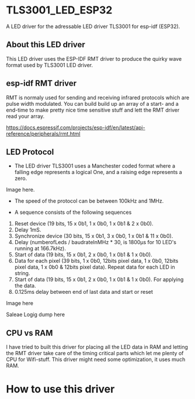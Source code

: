 # TLS3001_LED_ESP32
A LED driver for the adressable LED driver TLS3001 for esp-idf (ESP32).

## About this LED driver
This LED driver uses the ESP-IDF RMT driver to produce the quirky wave format used by TLS3001 LED driver.

## esp-idf RMT driver
RMT is normaly used for sending and receiving infrared protocols which are pulse width modulated.
You can build build up an array of a start- and a end-time to make pretty nice time sensitive stuff and lett the RMT driver read your array.

https://docs.espressif.com/projects/esp-idf/en/latest/api-reference/peripherals/rmt.html

## LED Protocol
* The LED driver TLS3001 uses a Manchester coded format where a falling edge represents a logical One, and a raising edge represents a zero.

Image here.

* The speed of the protocol can be between 100kHz and 1MHz.

* A sequence consists of the following sequences

1. Reset device (19 bits, 15 x 0b1, 1 x 0b0, 1 x 0b1 & 2 x 0b0).
2. Delay 1mS.
3. Synchronize device (30 bits, 15 x 0b1, 3 x 0b0, 1 x 0b1 & 11 x 0b0).
4. Delay (numberofLeds / baudrateInMHz * 30, is 1800µs for 10 LED's running at 166.7kHz).
5. Start of data (19 bits, 15 x 0b1, 2 x 0b0, 1 x 0b1 & 1 x 0b0).
6. Data for each pixel (39 bits, 1 x 0b0, 12bits pixel data, 1 x 0b0, 12bits pixel data, 1 x 0b0 & 12bits pixel data). Repeat data for each LED in string.
7. Start of data (19 bits, 15 x 0b1, 2 x 0b0, 1 x 0b1 & 1 x 0b0). For applying the data.
8. 0.125ms delay between end of last data and start or reset

Image here

Saleae Logig dump here

## CPU vs RAM
I have tried to built this driver for placing all the LED data in RAM and letting the RMT driver take care of the timing critical parts which let me plenty of CPU for Wifi-stuff.
This driver might need some optimization, it uses much RAM.

# How to use this driver

